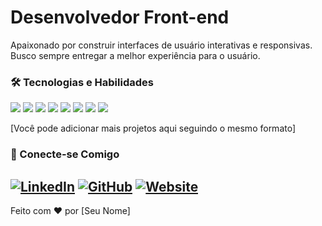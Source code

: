 # Desenvolvedor Front-end


Apaixonado por construir interfaces de usuário interativas e responsivas. Busco sempre entregar a melhor experiência para o usuário.

### 🛠️ Tecnologias e Habilidades

<code><img src="https://img.shields.io/badge/HTML5-E34F26?style=for-the-badge&logo=html5&logoColor=white" /></code>
<code><img src="https://img.shields.io/badge/CSS3-1572B6?style=for-the-badge&logo=css3&logoColor=white" /></code>
<code><img src="https://img.shields.io/badge/JavaScript-F7DF1E?style=for-the-badge&logo=javascript&logoColor=black" /></code>
<code><img src="https://img.shields.io/badge/Flutter-02569B?style=for-the-badge&logo=flutter&logoColor=white" /></code>
<code><img src="https://img.shields.io/badge/Bootstrap-563D7C?style=for-the-badge&logo=bootstrap&logoColor=white" /></code>
<code><img src="https://img.shields.io/badge/PrimeFaces-008080?style=for-the-badge&logoColor=white" /></code> <code><img src="https://img.shields.io/badge/React-20232A?style=for-the-badge&logo=react&logoColor=61DAFB" /></code>
<code><img src="https://img.shields.io/badge/Frontend-black?style=for-the-badge&logoColor=white" /></code>


[Você pode adicionar mais projetos aqui seguindo o mesmo formato]

### 🔗 Conecte-se Comigo

[![LinkedIn](https://img.shields.io/badge/LinkedIn-0077B5?style=for-the-badge&logo=linkedin&logoColor=white)](https://www.linkedin.com/in/seu-perfil-linkedin)
[![GitHub](https://img.shields.io/badge/GitHub-100000?style=for-the-badge&logo=github&logoColor=white)](https://github.com/seu-usuario)
[![Website](https://img.shields.io/badge/Website-000000?style=for-the-badge&logo=web&logoColor=white)](seu-link-para-portfolio-ou-website)
---

Feito com ❤️ por [Seu Nome]
